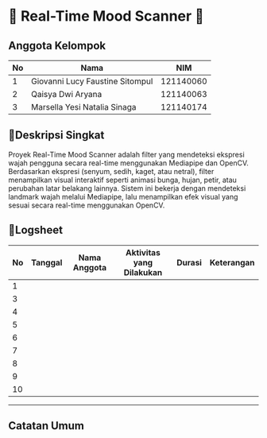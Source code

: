 # 🌟 Real-Time Mood Scanner 🌟

## Anggota Kelompok  
| No | Nama                              | NIM          |  
|----|-----------------------------------|--------------|  
| 1  | Giovanni Lucy Faustine Sitompul   | 121140060    |  
| 2  | Qaisya Dwi Aryana                 | 121140063    |  
| 3  | Marsella Yesi Natalia Sinaga      | 121140174    |  

## 📝Deskripsi Singkat  
Proyek Real-Time Mood Scanner adalah filter yang mendeteksi ekspresi wajah pengguna secara real-time menggunakan Mediapipe dan OpenCV.  Berdasarkan ekspresi (senyum, sedih, kaget, atau netral), filter menampilkan visual interaktif seperti animasi bunga, hujan, petir, atau perubahan latar belakang lainnya.  Sistem ini bekerja dengan mendeteksi landmark wajah melalui Mediapipe, lalu menampilkan efek visual yang sesuai secara real-time menggunakan OpenCV.  


## 👥Logsheet
| No   | Tanggal       | Nama Anggota       | Aktivitas yang Dilakukan                   | Durasi      |  Keterangan                  |  
|------|---------------|--------------------|--------------------------------------------|-------------|------------------------------|
| 1    |               |                    |                                            |             |                              |                             
| 3    |               |                    |                                            |             |                              |                               
| 4    |               |                    |                                            |             |                              |                               
| 5    |               |                    |                                            |             |                              |                             
| 6    |               |                    |                                            |             |                              |                               
| 7    |               |                    |                                            |             |                              |                               
| 8    |               |                    |                                            |             |                              |                               
| 9    |               |                    |                                            |             |                              |                              
| 10   |               |                    |                                            |             |                              |                               

***
## Catatan Umum  

